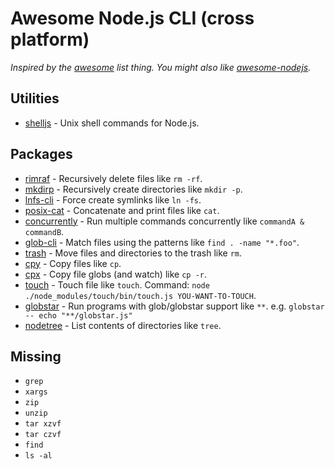 # Awesome Node.js CLI (cross platform)

*Inspired by the [awesome](https://github.com/sindresorhus/awesome) list thing. You might also like [awesome-nodejs](https://github.com/sindresorhus/awesome-nodejs).*

## Utilities

* [shelljs](https://github.com/arturadib/shelljs) - Unix shell commands for Node.js.

## Packages

* [rimraf](https://github.com/isaacs/rimraf) - Recursively delete files like `rm -rf`.
* [mkdirp](https://github.com/substack/node-mkdirp) - Recursively create directories like `mkdir -p`.
* [lnfs-cli](https://github.com/kevva/lnfs-cli) - Force create symlinks like `ln -fs`.
* [posix-cat](https://github.com/shama/posix-cat) - Concatenate and print files like `cat`.
* [concurrently](https://github.com/kimmobrunfeldt/concurrently) - Run multiple commands concurrently like `commandA & commandB`.
* [glob-cli](https://github.com/latentflip/node-glob-cli) - Match files using the patterns like `find . -name "*.foo"`.
* [trash](https://github.com/sindresorhus/trash) - Move files and directories to the trash like `rm`.
* [cpy](https://github.com/sindresorhus/cpy) - Copy files like `cp`.
* [cpx](https://github.com/mysticatea/cpx) - Copy file globs (and watch) like `cp -r`.
* [touch](https://github.com/isaacs/node-touch) - Touch file like `touch`. Command: `node ./node_modules/touch/bin/touch.js YOU-WANT-TO-TOUCH`.
* [globstar](https://github.com/schnittstabil/globstar) - Run programs with glob/globstar support like `**`. e.g. `globstar -- echo "**/globstar.js"`
* [nodetree](https://github.com/psyrendust/nodetree) - List contents of directories like `tree`.

## Missing

* `grep`
* `xargs`
* `zip`
* `unzip`
* `tar xzvf`
* `tar czvf`
* `find`
* `ls -al`
